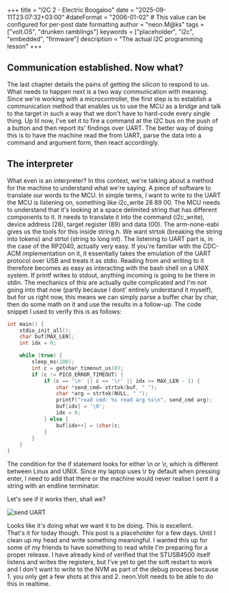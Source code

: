+++
title = "I2C 2 - Electric Boogaloo"
date = "2025-09-11T23:07:32+03:00"
#dateFormat = "2006-01-02" # This value can be configured for per-post date formatting
author = "neon.M@ks"
tags = ["volt.OS", "drunken ramblings"]
keywords = ["placeholder", "i2c", "embedded", "firmware"]
description = "The actual I2C programming lesson"
+++

## Communication established. Now what?

The last chapter details the pains of getting the silicon to respond to us. What needs to happen next is a two way communication with meaning. Since we're working with a microcontroller, the first step is to establish a communication method that enables us to use the MCU as a bridge and talk to the target in such a way that we don't have to hard-code every single thing. Up til now, I've set it to fire a command at the I2C bus on the push of a button and then report its' findings over UART. The better way of doing this is to have the machine read the from UART, parse the data into a command and argument form, then react accordingly. 

## The interpreter

What even is an interpreter? In this context, we're talking about a method for the machine to understand what we're saying. A piece of software to translate our words to the MCU. In simple terms, I want to write to the UART the MCU is listening on, something like i2c_write 28 89 00. The MCU needs to understand that it's looking at a space delimited string that has different components to it. It needs to translate it into the command (i2c_write), device address (28), target register (89) and data (00). The arm-none-eabi gives us the tools for this inside string.h. We want strtok (breaking the string into tokens) and strtol (string to long int). The listening to UART part is, in the case of the RP2040, actually very easy. If you're familiar with the CDC-ACM implementation on it, it essentially takes the emulation of the UART protocol over USB and treats it as stdio. Reading from and writing to it therefore becomes as easy as interacting with the bash shell on a UNIX system. If printf writes to stdout, anything incoming is going to be there in stdin. The mechanics of this are actually quite complicated and I'm not going into that now (partly because I dont' entirely understand it myself), but for us right now, this means we can simply parse a buffer char by char, then do some math on it and use the results in a follow-up. 
The code snippet I used to verify this is as follows:
```C
int main() {
    stdio_init_all();
    char buf[MAX_LEN];
    int idx = 0;

    while (true) {
        sleep_ms(100);
        int c = getchar_timeout_us(0);
        if (c != PICO_ERROR_TIMEOUT) {
            if (c == '\n' || c == '\r' || idx >= MAX_LEN - 1) {
                char *send_cmd= strtok(buf, " ");
                char *arg = strtok(NULL, " ");
                printf("read cmd: %s read arg %s\n", send_cmd arg);
                buf[idx] = '\0';   
                idx = 0;          
            } else {
                buf[idx++] = (char)c;
            }
        }
    }
}
```

The condition for the if statement looks for either \n or \r, which is different between Linux and UNIX. Since my laptop uses \r by default when pressing enter, I need to add that there or the machine would never realise I sent it a string with an endline terminator. 

Let's see if it works then, shall we?

![send UART](/img/send-uart-pls.png)  

Looks like it's doing what we want it to be doing. This is excellent.  
That's it for today though. This post is a placeholder for a few days. Until I clean up my head and write something meaningful. I wanted this up for some of my friends to have something to read while I'm preparing for a proper release. I have already kind of verified that the STUSB4500 itself listens and writes the registers, but I've yet to get the soft restart to work and I don't want to write to the NVM as part of the debug process because 1. you only get a few shots at this and 2. neon.Volt needs to be able to do this in realtime. 

